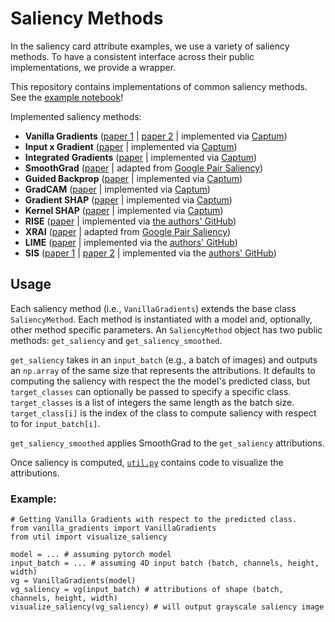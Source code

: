 # Saliency Methods

In the saliency card attribute examples, we use a variety of saliency methods. To have a consistent interface across their public implementations, we provide a wrapper.

This repository contains implementations of common saliency methods. See the [example notebook](https://github.com/mitvis/saliency-cards/blob/main/attribute_examples/saliency_method_examples.ipynb)!

Implemented saliency methods:
* **Vanilla Gradients** ([paper 1](https://www.researchgate.net/profile/Aaron_Courville/publication/265022827_Visualizing_Higher-Layer_Features_of_a_Deep_Network/links/53ff82b00cf24c81027da530.pdf) | [paper 2](https://arxiv.org/pdf/1312.6034.pdf) | implemented via [Captum](https://captum.ai/api/saliency.html))
* **Input x Gradient** ([paper](https://arxiv.org/pdf/1605.01713.pdf) | implemented via [Captum](https://captum.ai/api/input_x_gradient.html))
* **Integrated Gradients** ([paper](https://arxiv.org/pdf/1703.01365.pdf) | implemented via [Captum](https://captum.ai/api/integrated_gradients.html))
* **SmoothGrad** ([paper](https://arxiv.org/abs/1706.03825.pdf) | adapted from [Google Pair Saliency](https://github.com/PAIR-code/saliency))
* **Guided Backprop** ([paper](https://arxiv.org/pdf/1412.6806.pdf) | implemented via [Captum](https://captum.ai/api/guided_backprop.html))
* **GradCAM** ([paper](https://arxiv.org/pdf/1610.02391.pdf) | implemented via [Captum](https://captum.ai/api/layer.html#gradcam))
* **Gradient SHAP** ([paper](https://arxiv.org/pdf/1705.07874.pdf) | implemented via [Captum](https://captum.ai/api/gradient_shap.html))
* **Kernel SHAP** ([paper](https://arxiv.org/pdf/1705.07874.pdf) | implemented via [Captum](https://captum.ai/api/kernel_shap.html))
* **RISE** ([paper](https://arxiv.org/pdf/1806.07421.pdf) | implemented via [the authors' GitHub](https://github.com/eclique/RISE))
* **XRAI** ([paper](https://arxiv.org/pdf/1906.02825.pdf) | adapted from [Google Pair Saliency](https://github.com/PAIR-code/saliency))
* **LIME** ([paper](https://arxiv.org/pdf/1602.04938.pdf) | implemented via the [authors' GitHub](https://github.com/marcotcr/lime))
* **SIS** ([paper 1](https://arxiv.org/pdf/1810.03805.pdf) | [paper 2](https://arxiv.org/pdf/2003.08907.pdf) | implemented via the [authors' GitHub](https://github.com/gifford-lab/overinterpretation))

## Usage
Each saliency method (i.e., `VanillaGradients`) extends the base class `SaliencyMethod`. Each method is instantiated with a model and, optionally, other method specific parameters. An `SaliencyMethod` object has two public methods: `get_saliency` and `get_saliency_smoothed`. 

`get_saliency` takes in an `input_batch` (e.g., a batch of images) and outputs an `np.array` of the same size that represents the attributions. It defaults to computing the saliency with respect the the model's predicted class, but `target_classes` can optionally be passed to specify a specific class. `target_classes` is a list of integers the same length as the batch size. `target_class[i]` is the index of the class to compute saliency with respect to for `input_batch[i]`.

`get_saliency_smoothed` applies SmoothGrad to the `get_saliency` attributions.

Once saliency is computed, [`util.py`](https://github.mit.edu/aboggust/interpretability_methods/blob/master/util.py) contains code to visualize the attributions.

### Example:
```
# Getting Vanilla Gradients with respect to the predicted class.
from vanilla_gradients import VanillaGradients
from util import visualize_saliency

model = ... # assuming pytorch model 
input_batch = ... # assuming 4D input batch (batch, channels, height, width)
vg = VanillaGradients(model)
vg_saliency = vg(input_batch) # attributions of shape (batch, channels, height, width)
visualize_saliency(vg_saliency) # will output grayscale saliency image
```

